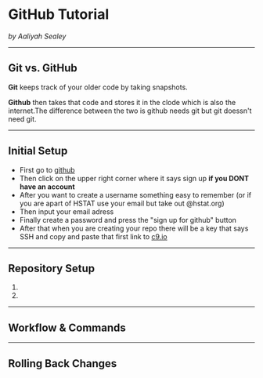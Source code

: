 # GitHub Tutorial

_by Aaliyah Sealey_

---
## Git vs. GitHub
**Git** keeps track of your older code by taking snapshots.  

**Github** then takes that code and stores it in the clode which is also the internet.The difference between the two is github needs git but git doessn't need git.


---
## Initial Setup
* First go to [github](https://github.com/)
* Then click on the upper right corner where it says sign up **if you DONT have an account**
* After you want to create a username something easy to remember (or if you are apart of HSTAT use your email but take out @hstat.org)
* Then input your email adress
* Finally create a password and press the "sign up for github" button 
* After that when you are creating your repo there will be a key that says SSH and copy and paste that first link to [c9.io](https://c9.io/login) 


---
## Repository Setup
1.
2.


---
## Workflow & Commands



---
## Rolling Back Changes